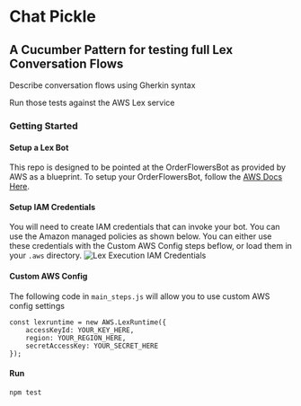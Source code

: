 # Chat Pickle

## A Cucumber Pattern for testing full Lex Conversation Flows

Describe conversation flows using Gherkin syntax

Run those tests against the AWS Lex service

### Getting Started

#### Setup a Lex Bot
This repo is designed to be pointed at the OrderFlowersBot as provided by AWS as a blueprint. To setup your OrderFlowersBot, follow the [AWS Docs Here](https://docs.aws.amazon.com/lex/latest/dg/gs-bp-create-bot.html).


#### Setup IAM Credentials
You will need to create IAM credentials that can invoke your bot. You can use the Amazon managed policies as shown below. You can either use these credentials with the Custom AWS Config steps beflow, or load them in your `.aws` directory. 
![Lex Execution IAM Credentials](https://miro.medium.com/max/750/0*m55m6A95OcpcFRDa.png)


#### Custom AWS Config
The following code in `main_steps.js` will allow you to use custom AWS config settings
```
const lexruntime = new AWS.LexRuntime({
    accessKeyId: YOUR_KEY_HERE,
    region: YOUR_REGION_HERE,
    secretAccessKey: YOUR_SECRET_HERE
});
```

#### Run
`npm test`

